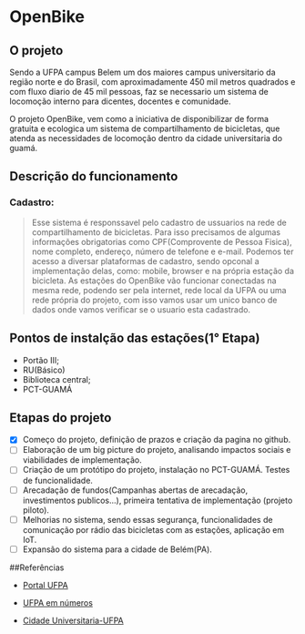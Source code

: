 # OpenBike

## O projeto
Sendo a UFPA campus Belem um dos maiores campus universitario da região norte e do Brasil, com aproximadamente 450 mil metros quadrados e com fluxo diario de 45 mil pessoas, faz se necessario um sistema de locomoção interno para dicentes, docentes e comunidade.

O projeto OpenBike, vem como a iniciativa de disponibilizar de forma gratuita e ecologica um sistema de compartilhamento de bicicletas, que atenda as necessidades de locomoção dentro da cidade universitaria do guamá.

## Descrição do funcionamento
### Cadastro:
> Esse sistema é responssavel pelo cadastro de ussuarios na rede de compartilhamento de bicicletas. Para isso precisamos de algumas informações obrigatorias como CPF(Comprovente de Pessoa Fisica), nome completo, endereço, número de telefone e e-mail.
Podemos ter acesso a diversar plataformas de cadastro, sendo opconal a implementação delas, como: mobile, browser e na própria estação da bicicleta.
As estações do OpenBike vão funcionar conectadas na mesma rede, podendo ser pela internet, rede local da UFPA ou uma rede própria do projeto, com isso vamos usar um unico banco de dados onde vamos verificar se o usuario esta cadastrado.

## Pontos de instalção das estações(1° Etapa)
- Portão III;
- RU(Básico)
- Biblioteca central;
- PCT-GUAMÁ

## Etapas do projeto
- [X] Começo do projeto, definição de prazos e criação da pagina no github.
- [ ] Elaboração de um big picture do projeto, analisando impactos sociais e viabilidades de implementação. 
- [ ] Criação de um protótipo do projeto, instalação no PCT-GUAMÁ. Testes de funcionalidade.
- [ ] Arecadação de fundos(Campanhas abertas de arecadação, investimentos publicos...), primeira tentativa de implementação (projeto piloto).
- [ ] Melhorias no sistema, sendo essas segurança, funcionalidades de comunicação por rádio das bicicletas com as estações, aplicação em IoT.
- [ ] Expansão do sistema para a cidade de Belém(PA).

##Referências

- [Portal UFPA](https://www.portal.ufpa.br/)

- [UFPA em números](https://www.portal.ufpa.br/imprensa/noticia.php?cod=6449)

- [Cidade Universitaria-UFPA](https://books.google.com.br/books?id=KdNVBQAAQBAJ&pg=PA37&lpg=PA37&dq=Cidade+Universit%C3%A1ria+Professor+Jos%C3%A9+da+Silveira+Netto+-+Bel%C3%A9m&source=bl&ots=RJmgXofZuI&sig=bD5YVcfZGfq5Q06MRKB1nAzs6sk&hl=pt-BR&sa=X&ved=0ahUKEwjvz66rzZjNAhUHOCYKHaGAAH0Q6AEIUTAJ#v=onepage&q=Cidade%20Universit%C3%A1ria%20Professor%20Jos%C3%A9%20da%20Silveira%20Netto%20-%20Bel%C3%A9m&f=false)
